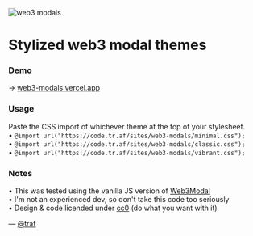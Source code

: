 ![web3 modals](https://code.tr.af/sites/web3-modals/assets/social.jpg)

# Stylized web3 modal themes

### Demo
→ [web3-modals.vercel.app](https://web3-modals.vercel.app)

### Usage
Paste the CSS import of whichever theme at the top of your stylesheet.  
• `@import url("https://code.tr.af/sites/web3-modals/minimal.css");`  
• `@import url("https://code.tr.af/sites/web3-modals/classic.css");`  
• `@import url("https://code.tr.af/sites/web3-modals/vibrant.css");`

### Notes
• This was tested using the vanilla JS version of [Web3Modal](https://github.com/Web3Modal/web3modal)  
• I'm not an experienced dev, so don't take this code too seriously  
• Design & code licended under [cc0](https://creativecommons.org/share-your-work/public-domain/cc0/) (do what you want with it)

— [@traf](https://twitter.com/traf)
